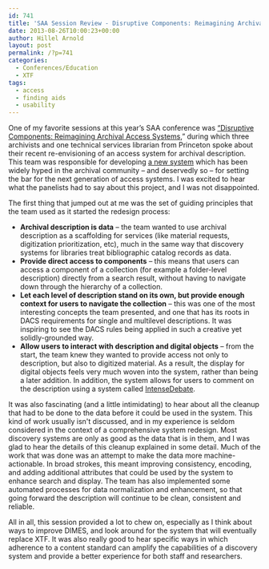 ```yaml
---
id: 741
title: 'SAA Session Review - Disruptive Components: Reimagining Archival Access Systems'
date: 2013-08-26T10:00:23+00:00
author: Hillel Arnold
layout: post
permalink: /?p=741
categories:
  - Conferences/Education
  - XTF
tags:
  - access
  - finding aids
  - usability
---
```

One of my favorite sessions at this year’s SAA conference was <a href="http://sched.co/10WSjsB" target="_blank">“Disruptive Components: Reimagining Archival Access Systems</a>,” during which three archivists and one technical services librarian from Princeton spoke about their recent re-envisioning of an access system for archival description. This team was responsible for developing <a href="http://findingaids.princeton.edu/" target="_blank">a new system</a> which has been widely hyped in the archival community – and deservedly so – for setting the bar for the next generation of access systems. I was excited to hear what the panelists had to say about this project, and I was not disappointed.<!--more-->

The first thing that jumped out at me was the set of guiding principles that the team used as it started the redesign process:

  * **Archival description is data** – the team wanted to use archival description as a scaffolding for services (like material requests, digitization prioritization, etc), much in the same way that discovery systems for libraries treat bibliographic catalog records as data.
  * **Provide direct access to components** – this means that users can access a component of a collection (for example a folder-level description) directly from a search result, without having to navigate down through the hierarchy of a collection.
  * **Let each level of description stand on its own, but provide enough context for users to navigate the collection** – this was one of the most interesting concepts the team presented, and one that has its roots in DACS requirements for single and multilevel descriptions. It was inspiring to see the DACS rules being applied in such a creative yet solidly-grounded way.
  * **Allow users to interact with description and digital objects** – from the start, the team knew they wanted to provide access not only to description, but also to digitized material. As a result, the display for digital objects feels very much woven into the system, rather than being a later addition. In addition, the system allows for users to comment on the description using a system called <a href="http://www.intensedebate.com/" target="_blank">IntenseDebate</a>.

It was also fascinating (and a little intimidating) to hear about all the cleanup that had to be done to the data before it could be used in the system. This kind of work usually isn't discussed, and in my experience is seldom considered in the context of a comprehensive system redesign. Most discovery systems are only as good as the data that is in them, and I was glad to hear the details of this cleanup explained in some detail. Much of the work that was done was an attempt to make the data more machine-actionable. In broad strokes, this meant improving consistency, encoding, and adding additional attributes that could be used by the system to enhance search and display. The team has also implemented some automated processes for data normalization and enhancement, so that going forward the description will continue to be clean, consistent and reliable.

All in all, this session provided a lot to chew on, especially as I think about ways to improve DIMES, and look around for the system that will eventually replace XTF. It was also really good to hear specific ways in which adherence to a content standard can amplify the capabilities of a discovery system and provide a better experience for both staff and researchers.
